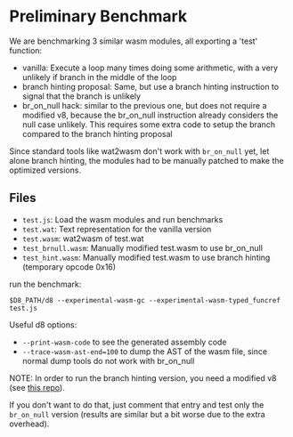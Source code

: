 # Preliminary Benchmark

We are benchmarking 3 similar wasm modules, all exporting a 'test' function:

- vanilla: Execute a loop many times doing some arithmetic, with a very unlikely
  if branch in the middle of the loop
- branch hinting proposal: Same, but use a branch hinting instruction to signal that
  the branch is unlikely
- br_on_null hack: similar to the previous one, but does not require a modified v8,
  because the br_on_null instruction already considers the null case unlikely. This requires some extra code to setup the branch compared to the branch hinting proposal

Since standard tools like wat2wasm don't work with `br_on_null` yet, let alone branch hinting, the modules had to be manually patched to make the optimized versions.

## Files

- `test.js`: Load the wasm modules and run benchmarks
- `test.wat`: Text representation for the vanilla version
- `test.wasm`: wat2wasm of test.wat
- `test_brnull.wasm`: Manually modified test.wasm to use br_on_null
- `test_hint.wasm`: Manually modified test.wasm to use branch hinting (temporary opcode 0x16)

run the benchmark:

`$D8_PATH/d8 --experimental-wasm-gc --experimental-wasm-typed_funcref test.js`

Useful d8 options:
- `--print-wasm-code` to see the generated assembly code
- `--trace-wasm-ast-end=100` to dump the AST of the wasm file, since normal dump tools do not work with br_on_null

NOTE: In order to run the branch hinting version, you need a modified v8 (see [this repo](https://github.com/yuri91/v8)).

If you don't want to do that, just comment that entry and test only the `br_on_null` version (results are similar but a bit worse due to the extra overhead).
